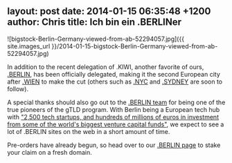 layout: post
date: 2014-01-15 06:35:48 +1200
author: Chris
title: Ich bin ein .BERLINer
----

![bigstock-Berlin-Germany-viewed-from-ab-52294057.jpg]({{ site.images_url }}/2014-01-15-bigstock-Berlin-Germany-viewed-from-ab-52294057.jpg)

<!-- excerpt -->

In addition to the recent delegation of .KIWI, another favorite of ours, [.BERLIN](https://iwantmyname.com/domains/dot-berlin), has been officially delegated, making it the second European city after [.WIEN](https://iwantmyname.com/domains/dot-wien) to make the cut (others such as [.NYC](https://iwantmyname.com/domains/dot-nyc) and [.SYDNEY](https://iwantmyname.com/domains/dot-sydney) are soon to follow). 

<!-- /excerpt -->

A special thanks should also go out to the [.BERLIN team](http://dotberlin.de) for being one of the true pioneers of the gTLD program. With Berlin being a European tech hub with ["2,500 tech startups, and hundreds of millions of euros in investment from some of the world's biggest venture capital funds"](http://www.theguardian.com/business/2014/jan/03/berlin-poor-sexy-silicon-valley-microsoft-google), we expect to see a lot of .BERLIN sites on the web in a short amount of time.

Pre-orders have already begun, so head over to our [.BERLIN page](https://iwantmyname.com/domains/dot-berlin) to stake your claim on a fresh domain.
